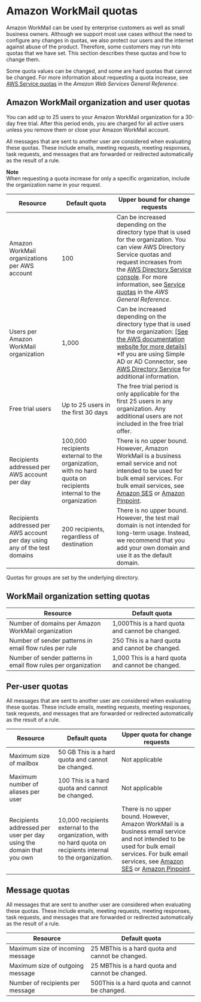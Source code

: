 # Amazon WorkMail quotas<a name="workmail_limits"></a>

Amazon WorkMail can be used by enterprise customers as well as small business owners\. Although we support most use cases without the need to configure any changes in quotas, we also protect our users and the internet against abuse of the product\. Therefore, some customers may run into quotas that we have set\. This section describes these quotas and how to change them\.

Some quota values can be changed, and some are hard quotas that cannot be changed\. For more information about requesting a quota increase, see [AWS Service quotas](https://docs.aws.amazon.com/general/latest/gr/aws_service_limits.html) in the *Amazon Web Services General Reference*\.

## Amazon WorkMail organization and user quotas<a name="user_limits"></a>

You can add up to 25 users to your Amazon WorkMail organization for a 30\-day free trial\. After this period ends, you are charged for all active users unless you remove them or close your Amazon WorkMail account\.

All messages that are sent to another user are considered when evaluating these quotas\. These include emails, meeting requests, meeting responses, task requests, and messages that are forwarded or redirected automatically as the result of a rule\.

**Note**  
When requesting a quota increase for only a specific organization, include the organization name in your request\.


| Resource | Default quota | Upper bound for change requests | 
| --- | --- | --- | 
| Amazon WorkMail organizations per AWS account | 100 | Can be increased depending on the directory type that is used for the organization\. You can view AWS Directory Service quotas and request increases from the [AWS Directory Service console](https://console.aws.amazon.com/directoryservicev2/)\. For more information, see [Service quotas](https://docs.aws.amazon.com/general/latest/gr/ds_region.html#limits_ds) in the *AWS General Reference*\. | 
|  Users per Amazon WorkMail organization  |  1,000  |  Can be increased depending on the directory type that is used for the organization: [\[See the AWS documentation website for more details\]](http://docs.aws.amazon.com/workmail/latest/adminguide/workmail_limits.html) \*If you are using Simple AD or AD Connector, see [AWS Directory Service](https://docs.aws.amazon.com/directoryservice/latest/admin-guide/what_is.html) for additional information\.  | 
| Free trial users |  Up to 25 users in the first 30 days  |  The free trial period is only applicable for the first 25 users in any organization\. Any additional users are not included in the free trial offer\.  | 
| Recipients addressed per AWS account per day  | 100,000 recipients external to the organization, with no hard quota on recipients internal to the organization | There is no upper bound\. However, Amazon WorkMail is a business email service and not intended to be used for bulk email services\. For bulk email services, see [Amazon SES](https://aws.amazon.com/ses/) or [Amazon Pinpoint](https://aws.amazon.com/pinpoint/)\. | 
| Recipients addressed per AWS account per day using any of the test domains | 200 recipients, regardless of destination | There is no upper bound\. However, the test mail domain is not intended for long\-term usage\. Instead, we recommend that you add your own domain and use it as the default domain\. | 

Quotas for groups are set by the underlying directory\.

## WorkMail organization setting quotas<a name="organization_limits"></a>


| Resource | Default quota | 
| --- | --- | 
| Number of domains per Amazon WorkMail organization | 1,000This is a hard quota and cannot be changed\.  | 
|  Number of sender patterns in email flow rules per rule  |  250 This is a hard quota and cannot be changed\.  | 
|  Number of sender patterns in email flow rules per organization  |  1,000 This is a hard quota and cannot be changed\.  | 

## Per\-user quotas<a name="per_user_limits"></a>

All messages that are sent to another user are considered when evaluating these quotas\. These include emails, meeting requests, meeting responses, task requests, and messages that are forwarded or redirected automatically as the result of a rule\.


| Resource | Default quota | Upper quota for change requests | 
| --- | --- | --- | 
| Maximum size of mailbox | 50 GB This is a hard quota and cannot be changed\.  |  Not applicable  | 
| Maximum number of aliases per user |  100 This is a hard quota and cannot be changed\.  |  Not applicable  | 
| Recipients addressed per user per day using the domain that you own | 10,000 recipients external to the organization, with no hard quota on recipients internal to the organization\. | There is no upper bound\. However, Amazon WorkMail is a business email service and not intended to be used for bulk email services\. For bulk email services, see [Amazon SES](https://aws.amazon.com/ses/) or [Amazon Pinpoint](https://aws.amazon.com/pinpoint/)\. | 

## Message quotas<a name="message_limits"></a>

All messages that are sent to another user are considered when evaluating these quotas\. These include emails, meeting requests, meeting responses, task requests, and messages that are forwarded or redirected automatically as the result of a rule\.


| Resource  | Default quota  | 
| --- | --- | 
|  Maximum size of incoming message  | 25 MBThis is a hard quota and cannot be changed\. | 
| Maximum size of outgoing message | 25 MBThis is a hard quota and cannot be changed\. | 
|  Number of recipients per message  | 500This is a hard quota and cannot be changed\. | 